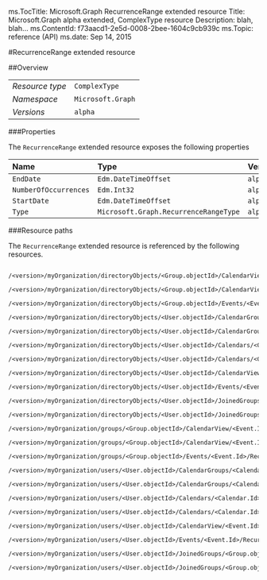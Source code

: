 ms.TocTitle: Microsoft.Graph RecurrenceRange extended resource
Title: Microsoft.Graph alpha  extended, ComplexType resource
Description: blah, blah...
ms.ContentId: f73aacd1-2e5d-0008-2bee-1604c9cb939c
ms.Topic: reference (API)
ms.date: Sep 14, 2015

#RecurrenceRange extended resource

 



<a name="msg-complex-type-RecurrenceRange"> </a>
##Overview

|  |  | 
| :-- | :-- | 
| _Resource type_ | `ComplexType` | 
| _Namespace_ | `Microsoft.Graph` | 
| _Versions_ | `alpha` | 


###Properties

The `RecurrenceRange` extended resource exposes the following properties 

| Name | Type | Versions | Nullable | Unicode | Comments | 
| :-- | :-- | :-- | :-- | :-- | :-- | 
| `EndDate` | `Edm.DateTimeOffset` | `alpha` | `true` | `n/a` |  | 
| `NumberOfOccurrences` | `Edm.Int32` | `alpha` | `false` | `n/a` |  | 
| `StartDate` | `Edm.DateTimeOffset` | `alpha` | `true` | `n/a` |  | 
| `Type` | `Microsoft.Graph.RecurrenceRangeType` | `alpha` | `true` | `n/a` |  | 


###Resource paths

The `RecurrenceRange` extended resource is referenced by the following resources. 

```no-highlight
	/<version>/myOrganization/directoryObjects/<Group.objectId>/CalendarView/<Event.Id>/Instances/<Event.Id>/Recurrence/Range
	/<version>/myOrganization/directoryObjects/<Group.objectId>/CalendarView/<Event.Id>/Recurrence/Range
	/<version>/myOrganization/directoryObjects/<Group.objectId>/Events/<Event.Id>/Recurrence/Range
	/<version>/myOrganization/directoryObjects/<User.objectId>/CalendarGroups/<CalendarGroup.Id>/Calendars/<Calendar.Id>/CalendarView/<Event.Id>/Recurrence/Range
	/<version>/myOrganization/directoryObjects/<User.objectId>/CalendarGroups/<CalendarGroup.Id>/Calendars/<Calendar.Id>/Events/<Event.Id>/Recurrence/Range
	/<version>/myOrganization/directoryObjects/<User.objectId>/Calendars/<Calendar.Id>/CalendarView/<Event.Id>/Recurrence/Range
	/<version>/myOrganization/directoryObjects/<User.objectId>/Calendars/<Calendar.Id>/Events/<Event.Id>/Recurrence/Range
	/<version>/myOrganization/directoryObjects/<User.objectId>/CalendarView/<Event.Id>/Recurrence/Range
	/<version>/myOrganization/directoryObjects/<User.objectId>/Events/<Event.Id>/Recurrence/Range
	/<version>/myOrganization/directoryObjects/<User.objectId>/JoinedGroups/<Group.objectId>/CalendarView/<Event.Id>/Recurrence/Range
	/<version>/myOrganization/directoryObjects/<User.objectId>/JoinedGroups/<Group.objectId>/Events/<Event.Id>/Recurrence/Range
	/<version>/myOrganization/groups/<Group.objectId>/CalendarView/<Event.Id>/Instances/<Event.Id>/Recurrence/Range
	/<version>/myOrganization/groups/<Group.objectId>/CalendarView/<Event.Id>/Recurrence/Range
	/<version>/myOrganization/groups/<Group.objectId>/Events/<Event.Id>/Recurrence/Range
	/<version>/myOrganization/users/<User.objectId>/CalendarGroups/<CalendarGroup.Id>/Calendars/<Calendar.Id>/CalendarView/<Event.Id>/Recurrence/Range
	/<version>/myOrganization/users/<User.objectId>/CalendarGroups/<CalendarGroup.Id>/Calendars/<Calendar.Id>/Events/<Event.Id>/Recurrence/Range
	/<version>/myOrganization/users/<User.objectId>/Calendars/<Calendar.Id>/CalendarView/<Event.Id>/Recurrence/Range
	/<version>/myOrganization/users/<User.objectId>/Calendars/<Calendar.Id>/Events/<Event.Id>/Recurrence/Range
	/<version>/myOrganization/users/<User.objectId>/CalendarView/<Event.Id>/Recurrence/Range
	/<version>/myOrganization/users/<User.objectId>/Events/<Event.Id>/Recurrence/Range
	/<version>/myOrganization/users/<User.objectId>/JoinedGroups/<Group.objectId>/CalendarView/<Event.Id>/Recurrence/Range
	/<version>/myOrganization/users/<User.objectId>/JoinedGroups/<Group.objectId>/Events/<Event.Id>/Recurrence/Range```





